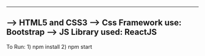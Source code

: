 --------------------------------------------------
--> HTML5 and CSS3
--> Css Framework use: Bootstrap
--> JS Library used: ReactJS
---------------------------------------------------

To Run:
    1) npm install
    2) npm start
